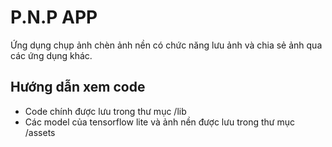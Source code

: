 # P.N.P APP

Ứng dụng chụp ảnh chèn ảnh nền có chức năng lưu ảnh và chia sẻ ảnh qua các ứng dụng khác. 

## Hướng dẫn xem code

- Code chính được lưu trong thư mục /lib
- Các model của tensorflow lite và ảnh nền được lưu trong thư mục /assets

